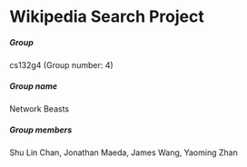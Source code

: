 # Wikipedia Search Project

##### Group 
cs132g4 (Group number: 4)

##### Group name
Network Beasts

##### Group members
Shu Lin Chan, Jonathan Maeda, James Wang, Yaoming Zhan